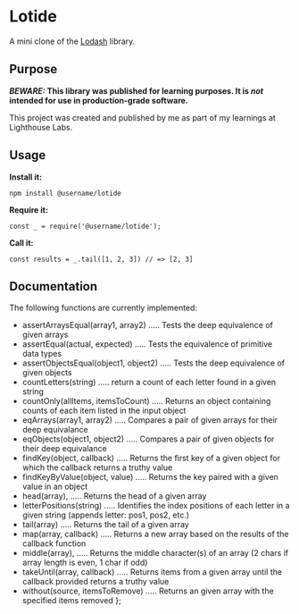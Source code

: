 # Lotide

A mini clone of the [Lodash](https://lodash.com) library.

## Purpose

**_BEWARE:_ This library was published for learning purposes. It is _not_ intended for use in production-grade software.**

This project was created and published by me as part of my learnings at Lighthouse Labs. 

## Usage

**Install it:**

`npm install @username/lotide`

**Require it:**

`const _ = require('@username/lotide');`

**Call it:**

`const results = _.tail([1, 2, 3]) // => [2, 3]`

## Documentation

The following functions are currently implemented:

*  assertArraysEqual(array1, array2)    ..... Tests the deep equivalence of given arrays 
*  assertEqual(actual, expected)        ..... Tests the equivalence of primitive data types
*  assertObjectsEqual(object1, object2) ..... Tests the deep equivalence of given objects
*  countLetters(string)                 ..... return a count of each letter found in a given string 
*  countOnly(allItems, itemsToCount)    ..... Returns an object containing counts of each item listed in the input object 
*  eqArrays(array1, array2)             ..... Compares a pair of given arrays for their deep equivalance
*  eqObjects(object1, object2)          ..... Compares a pair of given objects for their deep equivalance 
*  findKey(object, callback)            ..... Returns the first key of a given object for which the callback returns a truthy value
*  findKeyByValue(object, value)        ..... Returns the key paired with a given value in an object
*  head(array),                         ..... Returns the head of a given array
*  letterPositions(string)              ..... Identifies the index positions of each letter in a given string (appends letter: pos1, pos2, etc.)
*  tail(array)                          ..... Returns the tail of a given array
*  map(array, callback)                 ..... Returns a new array based on the results of the callback function
*  middle(array),                       ..... Returns the middle character(s) of an array (2 chars if array length is even, 1 char if odd)
*  takeUntil(array, callback)           ..... Returns items from a given array until the callback provided returns a truthy value 
*  without(source, itemsToRemove)       ..... Returns an given array with the specified items removed
};